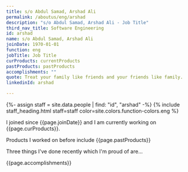 ```yaml
---
title: s/o Abdul Samad, Arshad Ali
permalink: /aboutus/eng/arshad
description: "s/o Abdul Samad, Arshad Ali - Job Title"
third_nav_title: Software Engineering
id: arshad
name: s/o Abdul Samad, Arshad Ali
joinDate: 1970-01-01
function: eng
jobTitle: Job Title
curProducts: currentProducts
pastProducts: pastProducts
accomplishments: ""
quote: Treat your family like friends and your friends like family.
linkedinId: arshad

---
```


{%- assign staff = site.data.people | find: "id", "arshad" -%}
{% include staff_heading.html staff=staff color=site.colors.function-colors.eng %}

<p>I joined since {{page.joinDate}} and I am currently working on {{page.curProducts}}.</p>

<p>Products I worked on before include {{page.pastProducts}}</p>

<p>Three things I've done recently which I'm proud of are...</p>
{{page.accomplishments}}
